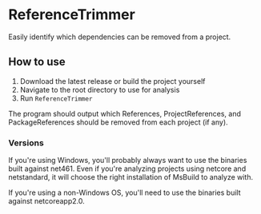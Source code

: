 # ReferenceTrimmer
Easily identify which dependencies can be removed from a project.

## How to use
1. Download the latest release or build the project yourself
2. Navigate to the root directory to use for analysis
3. Run `ReferenceTrimmer`

The program should output which References, ProjectReferences, and PackageReferences should be removed from each project (if any).

### Versions
If you're using Windows, you'll probably always want to use the binaries built against net461. Even if you're analyzing projects using netcore and netstandard, it will choose the right installation of MsBuild to analyze with.

If you're using a non-Windows OS, you'll need to use the binaries built against netcoreapp2.0.